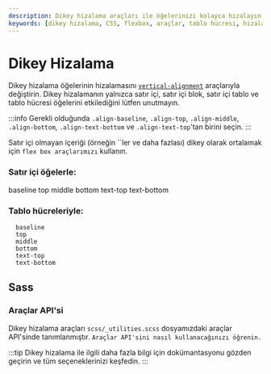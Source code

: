```yaml
---
description: Dikey hizalama araçları ile öğelerinizi kolayca hizalayın. Bu rehber, satır içi ve tablo hücresi öğeleri için farklı hizalama seçeneklerini sunar.
keywords: [dikey hizalama, CSS, flexbox, araçlar, tablo hücresi, hizalama]
---
```


# Dikey Hizalama

Dikey hizalama öğelerinin hizalamasını [`vertical-alignment`](https://developer.mozilla.org/en-US/docs/Web/CSS/vertical-align) araçlarıyla değiştirin. Dikey hizalamanın yalnızca satır içi, satır içi blok, satır içi tablo ve tablo hücresi öğelerini etkilediğini lütfen unutmayın.

:::info
Gerekli olduğunda `.align-baseline`, `.align-top`, `.align-middle`, `.align-bottom`, `.align-text-bottom` ve `.align-text-top`'tan birini seçin.
:::

Satır içi olmayan içeriği (örneğin ``ler ve daha fazlası) dikey olarak ortalamak için `flex box araçlarımızı` kullanın.

### Satır içi öğelerle:


baseline
top
middle
bottom
text-top
text-bottom
### Tablo hücreleriyle:

  
    
      baseline
      top
      middle
      bottom
      text-top
      text-bottom
    
  

## Sass

### Araçlar API'si

Dikey hizalama araçları `scss/_utilities.scss` dosyamızdaki araçlar API'sinde tanımlanmıştır. `Araçlar API'sini nasıl kullanacağınızı öğrenin.`

:::tip
Dikey hizalama ile ilgili daha fazla bilgi için dokümantasyonu gözden geçirin ve tüm seçeneklerinizi keşfedin.
:::

